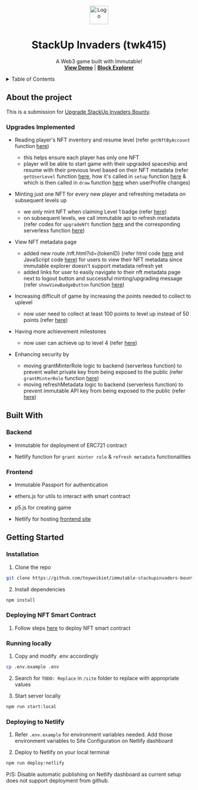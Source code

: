 <br />
<div align="center">
  <a href="https://github.com/teyweikiet/immutable-stackupinvaders-bounty">
    <img src="site/favicon.ico" alt="Logo" width="50" height="50">
  </a>

  <h1 align="center" style="border-bottom: 0;">StackUp Invaders (twk415)</h1>

  <p align="center">
    A Web3 game built with Immutable!
    <br />
    <a href="https://immutable-stackupinvaders-bounty.netlify.app/"><strong>View Demo</strong></a>
    |
    <a href="https://explorer.testnet.immutable.com/address/0x1eac82d5cdc4b3663c5a437ddd0acfbb91f353e9"><strong>Block Explorer</strong></a>
    <br />
  </p>
</div>

<details>
  <summary>Table of Contents</summary>
  <ol>
    <li>
      <a href="#about-the-project">About The Project</a>
      <ul>
        <li><a href="#upgrades-implemented">Upgrades Implemented</a></li>
      </ul>
    </li>
    <li>
      <a href="#built-with">Built With</a>
      <ul>
        <li><a href="#backend">Backend</a></li>
        <li><a href="#frontend">Frontend</a></li>
      </ul>
    </li>
    <li>
      <a href="#getting-started">Getting Started</a>
      <ul>
        <li><a href="#prerequisites">Prerequisites</a></li>
        <li><a href="#installation">Installation</a></li>
        <li><a href="#deploying-nft-smart-contract">Deploying NFT Smart Contract</a></li>
        <li><a href="#running-locally">Running locally</a></li>
        <li><a href="#deploying-to-netlify">Deploying to Netlify</a></li>
      </ul>
    </li>
  </ol>
</details>

## About the project

This is a submission for [Upgrade StackUp Invaders Bounty](https://platform.campus.dev/learners/campaigns/gamer-onboarding-with-immutable-passport/quests/bounty-upgrade-stackup-invaders-2508).

### Upgrades Implemented

- Reading player's NFT inventory and resume level (refer `getNftByAccount` function [here](/site/login.js#L148-L167))

  - this helps ensure each player has only one NFT
  - player will be able to start game with their upgraded spaceship and resume with their previous level based on their NFT metadata (refer `getUserLevel` function [here](/site/login.js#L239-L259), how it's called in `setup` function [here](/site/sketch.js#L28) & which is then called in `draw` function [here](/site/sketch.js#L99-102) when userProfile changes)

- Minting just one NFT for every new player and refreshing metadata on subsequent levels up

  - we only mint NFT when claiming Level 1 badge (refer [here](/site/login.js#L132-L138))
  - on subsequent levels, we call immutable api to refresh metadata (refer codes for `upgradeNft` function [here](/site/login.js#L273-L316) and the corresponding serverless function [here](/functions/upgradeNft/index.mjs))

- View NFT metadata page

  - added new route /nft.html?id={tokenID} (refer html code [here](/site/nft.html) and JavaScript code [here](/site/nft.js)) for users to view their NFT metadata since immutable explorer doesn't support metadata refresh yet
  - added links for user to easily navigate to their nft metadata page next to logout button and successful minting/upgrading message (refer `showViewBadgeButton` function [here](/site/login.js#231-237))


- Increasing difficult of game by increasing the points needed to collect to uplevel

  - now user need to collect at least 100 points to level up instead of 50 points (refer [here](/site/Player.js#L144-L156))

- Having more achievement milestones

  - now user can achieve up to level 4 (refer [here](/site/Player.js#L144-L156))

- Enhancing security by

  - moving grantMinterRole logic to backend (serverless function) to prevent wallet private key from being exposed to the public (refer `grantMinterRole` function [here](/functions/grantMinterRole/index.mjs))
  - moving refreshMetadata logic to backend (serverless function) to prevent immutable API key from being exposed to the public (refer [here](/functions/upgradeNft/index.mjs))

## Built With

### Backend

- Immutable for deployment of ERC721 contract

- Netlify function for `grant minter role` & `refresh metadata` functionalities

### Frontend

- Immutable Passport for authentication

- ethers.js for utils to interact with smart contract

- p5.js for creating game

- Netlify for hosting [frontend site](https://immutable-stackupinvaders-bounty.netlify.app/)

## Getting Started

### Installation

1. Clone the repo
```sh
git clone https://github.com/teyweikiet/immutable-stackupinvaders-bounty
```

2. Install dependencies
```sh
npm install
```

### Deploying NFT Smart Contract

1. Follow steps [here](https://platform.campus.dev/learners/campaigns/gamer-onboarding-with-immutable-passport/quests/quest-2-capstone-build-a-game-with-the-immutable-zkevm-part-i) to deploy NFT smart contract

### Running locally

1. Copy and modify .env accordingly
```sh
cp .env.example .env
```

2. Search for `TODO: Replace` in `/site` folder to replace with appropriate values

3. Start server locally
```sh
npm run start:local
```

### Deploying to Netlify

1. Refer `.env.example` for environment variables needed. Add those environment variables to Site Configuration on Netlify dashboard

2. Deploy to Netlify on your local terminal
```sh
npm run deploy:netlify
```

P/S: Disable automatic publishing on Netlify dashboard as current setup does not support deployment from github.

